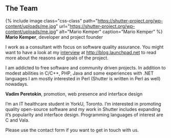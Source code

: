 ## The Team

{% include image class="css-class" path="https://shutter-project.org/wp-content/uploads/me.jpg" url="https://shutter-project.org/wp-content/uploads/me.jpg" alt="Mario Kemper" caption="Mario Kemper" %} **Mario Kemper**, developer and project founder

I work as a consultant with focus on software quality assurance. You might want to have a look at my [interview](http://blog.launchpad.net/projects/shutter) at http://blog.launchpad.net to read more about the reasons and goals of the project.

I am addicted to free software and community driven projects. In addition to modest abilities in C/C++, PHP, Java and some experiences with .NET languages I am mostly interested in Perl (Shutter is written in Perl as well) nowadays.

**Vadim Peretokin**, promotion, web presence and interface design

I’m an IT healthcare student in YorkU, Toronto. I’m interested in promoting quality open-source software and my work in Shutter includes expanding it’s popularity and interface design. Programming languages of interest are C and Vala.

Please use the contact form if you want to get in touch with us.